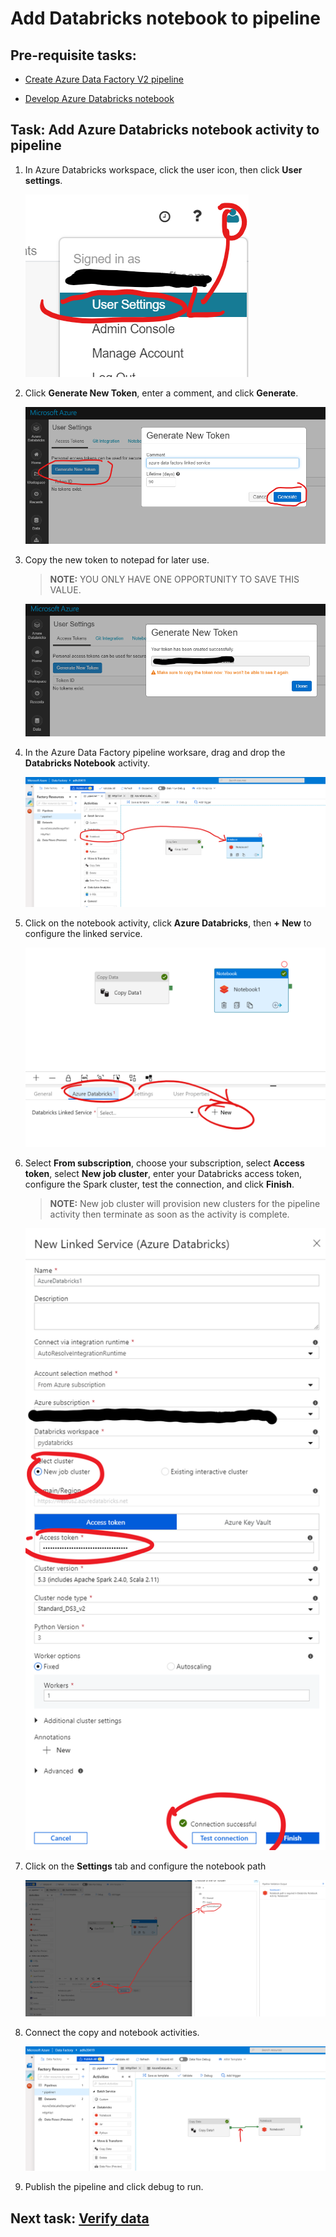 # Add Databricks notebook to pipeline

## Pre-requisite tasks: 
 
 - [Create Azure Data Factory V2 pipeline](copy-file-into-alds-gen2.md)

 - [Develop Azure Databricks notebook](../azure-databricks/develop-databricks.notebook.md)

## Task: Add Azure Databricks notebook activity to pipeline

1. In Azure Databricks workspace, click the user icon, then click **User settings**.

    ![](media/pipeline/14.png)

1. Click **Generate New Token**, enter a comment, and click **Generate**.

    ![](media/pipeline/15.png)

1. Copy the new token to notepad for later use.

    > **NOTE:** YOU ONLY HAVE ONE OPPORTUNITY TO SAVE THIS VALUE.

    ![](media/pipeline/16.png)

1. In the Azure Data Factory pipeline worksare, drag and drop the **Databricks Notebook** activity.

    ![](media/pipeline/17.png)

1. Click on the notebook activity, click **Azure Databricks**, then **+ New** to configure the linked service.

    ![](media/pipeline/18.png)

1. Select **From subscription**, choose your subscription, select **Access token**, select **New job cluster**, enter your Databricks access token, configure the Spark cluster, test the connection, and click **Finish**.

    > **NOTE:** New job cluster will provision new clusters for the pipeline activity then terminate as soon as the activity is complete.

    ![](media/pipeline/19.png)

1. Click on the **Settings** tab and configure the notebook path

    ![](media/pipeline/20.png)

1. Connect the copy and notebook activities.

    ![](media/pipeline/21.png)

1. Publish the pipeline and click debug to run.

## Next task: [Verify data]()